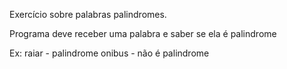 Exercício sobre palabras palindromes. 

Programa deve receber uma palabra e saber se ela é palindrome

Ex: raiar - palindrome
    onibus - não é palindrome


